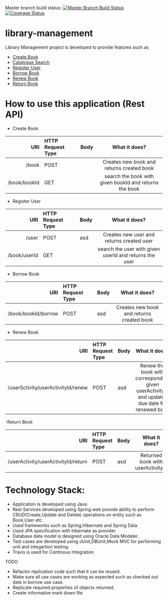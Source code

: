 Master branch build status: [![Master Branch Build Status](https://travis-ci.org/harithan81/library-management.svg?branch=master)](https://travis-ci.org/harithan81/library-management)
[![Coverage Status](https://coveralls.io/repos/harithan81/library-management/badge.svg)](https://coveralls.io/r/harithan81/library-management)
# library-management

Library Management project is developed to provide features such as
- [Create Book](https://github.com/harithan81/library-management/blob/master/Docs/CreateBook.docx)
- [Catalogue Search](https://github.com/harithan81/library-management/blob/master/Docs/CatalogueSearch.docx)
- [Register User](https://github.com/harithan81/library-management/blob/master/Docs/RegisterUser.docx)
- [Borrow Book](https://github.com/harithan81/library-management/blob/master/Docs/Borrow.docx)
- [Renew Book](https://github.com/harithan81/library-management/blob/master/Docs/Renew.docx)
- [Return Book](https://github.com/harithan81/library-management/blob/master/Docs/ReturnBook.docx)

# How to use this application (Rest API)
- Create Book

| URI | HTTP Request Type | Body | What it does? |
|------:|:-----|---------|:------:|
|   /book  |  POST  |       |    Creates new book and returns created book   |
|  /book/bookId  |  GET |    |   search the book with given bookId and returns the book |


- Register User

| URI | HTTP Request Type | Body | What it does? |
|------:|:-----|---------|:------:|
|   /user  |  POST  |    asd   |    Creates new user and returns created user   |
|  /book/userId  |  GET |    |   search the user with given userId and returns the user |

- Borrow Book

| URI | HTTP Request Type | Body | What it does? |
|------:|:-----|---------|:------:|
|   /book/bookId/borrow  |  POST  |    asd   |    Creates new book and returns created book   |

- Renew Book

| URI | HTTP Request Type | Body | What it does? |
|------:|:-----|---------|:------:|
|   /userSctivity/userActivityId/renew  |  POST  |    asd   |    Renew the book with corresponding given userActivityId and updates due date for renewed book   |


-Return Book

| URI | HTTP Request Type | Body | What it does? |
|------:|:-----|---------|:------:|
|   /userActivity/userActivityId/return |  POST  |    asd   |    Returned book with userActivityId |


# Technology Stack: 


- Application is developed using Java.
- Rest Services developed using Spring web provide ability to perform CRUD(Create,Update and Delete) operations on       entity such as Book,User etc.
- Used frameworks such as Spring,Hibernate and Spring Data.
- Used JPA specification with hibernate as provider.
- Database data model is designed using Oracle Data Modeler.
- Test cases are developed using JUnit,DBUnit,Mock MVC for performing unit and integartion testing.
- Travis is used for Continous Integration


TODO

- Refactor replication code such that it can be reused.
- Make sure all use cases are working as expected such as checked out date in borrow use case.
- Replicate required properties of objects returned.
- Create informative mark down file
